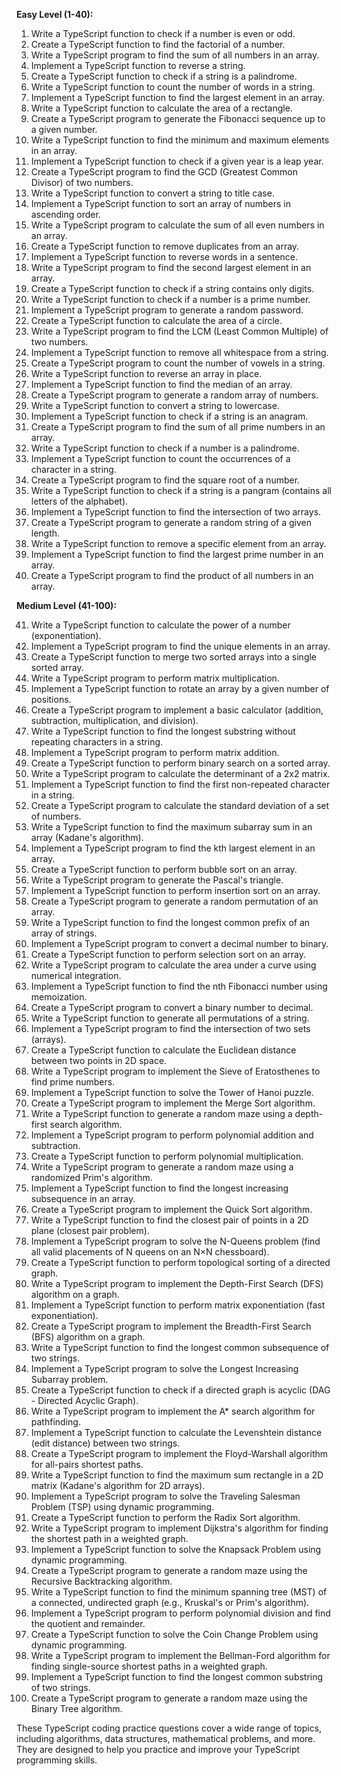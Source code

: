 **Easy Level (1-40):**

1. Write a TypeScript function to check if a number is even or odd.
2. Create a TypeScript function to find the factorial of a number.
3. Write a TypeScript program to find the sum of all numbers in an array.
4. Implement a TypeScript function to reverse a string.
5. Create a TypeScript function to check if a string is a palindrome.
6. Write a TypeScript function to count the number of words in a string.
7. Implement a TypeScript function to find the largest element in an array.
8. Write a TypeScript function to calculate the area of a rectangle.
9. Create a TypeScript program to generate the Fibonacci sequence up to a given number.
10. Write a TypeScript function to find the minimum and maximum elements in an array.
11. Implement a TypeScript function to check if a given year is a leap year.
12. Create a TypeScript program to find the GCD (Greatest Common Divisor) of two numbers.
13. Write a TypeScript function to convert a string to title case.
14. Implement a TypeScript function to sort an array of numbers in ascending order.
15. Write a TypeScript program to calculate the sum of all even numbers in an array.
16. Create a TypeScript function to remove duplicates from an array.
17. Implement a TypeScript function to reverse words in a sentence.
18. Write a TypeScript program to find the second largest element in an array.
19. Create a TypeScript function to check if a string contains only digits.
20. Write a TypeScript function to check if a number is a prime number.
21. Implement a TypeScript program to generate a random password.
22. Create a TypeScript function to calculate the area of a circle.
23. Write a TypeScript program to find the LCM (Least Common Multiple) of two numbers.
24. Implement a TypeScript function to remove all whitespace from a string.
25. Create a TypeScript program to count the number of vowels in a string.
26. Write a TypeScript function to reverse an array in place.
27. Implement a TypeScript function to find the median of an array.
28. Create a TypeScript program to generate a random array of numbers.
29. Write a TypeScript function to convert a string to lowercase.
30. Implement a TypeScript function to check if a string is an anagram.
31. Create a TypeScript program to find the sum of all prime numbers in an array.
32. Write a TypeScript function to check if a number is a palindrome.
33. Implement a TypeScript function to count the occurrences of a character in a string.
34. Create a TypeScript program to find the square root of a number.
35. Write a TypeScript function to check if a string is a pangram (contains all letters of the alphabet).
36. Implement a TypeScript function to find the intersection of two arrays.
37. Create a TypeScript program to generate a random string of a given length.
38. Write a TypeScript function to remove a specific element from an array.
39. Implement a TypeScript function to find the largest prime number in an array.
40. Create a TypeScript program to find the product of all numbers in an array.

**Medium Level (41-100):**

41. Write a TypeScript function to calculate the power of a number (exponentiation).
42. Implement a TypeScript program to find the unique elements in an array.
43. Create a TypeScript function to merge two sorted arrays into a single sorted array.
44. Write a TypeScript program to perform matrix multiplication.
45. Implement a TypeScript function to rotate an array by a given number of positions.
46. Create a TypeScript program to implement a basic calculator (addition, subtraction, multiplication, and division).
47. Write a TypeScript function to find the longest substring without repeating characters in a string.
48. Implement a TypeScript program to perform matrix addition.
49. Create a TypeScript function to perform binary search on a sorted array.
50. Write a TypeScript program to calculate the determinant of a 2x2 matrix.
51. Implement a TypeScript function to find the first non-repeated character in a string.
52. Create a TypeScript program to calculate the standard deviation of a set of numbers.
53. Write a TypeScript function to find the maximum subarray sum in an array (Kadane's algorithm).
54. Implement a TypeScript program to find the kth largest element in an array.
55. Create a TypeScript function to perform bubble sort on an array.
56. Write a TypeScript program to generate the Pascal's triangle.
57. Implement a TypeScript function to perform insertion sort on an array.
58. Create a TypeScript program to generate a random permutation of an array.
59. Write a TypeScript function to find the longest common prefix of an array of strings.
60. Implement a TypeScript program to convert a decimal number to binary.
61. Create a TypeScript function to perform selection sort on an array.
62. Write a TypeScript program to calculate the area under a curve using numerical integration.
63. Implement a TypeScript function to find the nth Fibonacci number using memoization.
64. Create a TypeScript program to convert a binary number to decimal.
65. Write a TypeScript function to generate all permutations of a string.
66. Implement a TypeScript program to find the intersection of two sets (arrays).
67. Create a TypeScript function to calculate the Euclidean distance between two points in 2D space.
68. Write a TypeScript program to implement the Sieve of Eratosthenes to find prime numbers.
69. Implement a TypeScript function to solve the Tower of Hanoi puzzle.
70. Create a TypeScript program to implement the Merge Sort algorithm.
71. Write a TypeScript function to generate a random maze using a depth-first search algorithm.
72. Implement a TypeScript program to perform polynomial addition and subtraction.
73. Create a TypeScript function to perform polynomial multiplication.
74. Write a TypeScript program to generate a random maze using a randomized Prim's algorithm.
75. Implement a TypeScript function to find the longest increasing subsequence in an array.
76. Create a TypeScript program to implement the Quick Sort algorithm.
77. Write a TypeScript function to find the closest pair of points in a 2D plane (closest pair problem).
78. Implement a TypeScript program to solve the N-Queens problem (find all valid placements of N queens on an N×N chessboard).
79. Create a TypeScript function to perform topological sorting of a directed graph.
80. Write a TypeScript program to implement the Depth-First Search (DFS) algorithm on a graph.
81. Implement a TypeScript function to perform matrix exponentiation (fast exponentiation).
82. Create a TypeScript program to implement the Breadth-First Search (BFS) algorithm on a graph.
83. Write a TypeScript function to find the longest common subsequence of two strings.
84. Implement a TypeScript program to solve the Longest Increasing Subarray problem.
85. Create a TypeScript function to check if a directed graph is acyclic (DAG - Directed Acyclic Graph).
86. Write a TypeScript program to implement the A* search algorithm for pathfinding.
87. Implement a TypeScript function to calculate the Levenshtein distance (edit distance) between two strings.
88. Create a TypeScript program to implement the Floyd-Warshall algorithm for all-pairs shortest paths.
89. Write a TypeScript function to find the maximum sum rectangle in a 2D matrix (Kadane's algorithm for 2D arrays).
90. Implement a TypeScript program to solve the Traveling Salesman Problem (TSP) using dynamic programming.
91. Create a TypeScript function to perform the Radix Sort algorithm.
92. Write a TypeScript program to implement Dijkstra's algorithm for finding the shortest path in a weighted graph.
93. Implement a TypeScript function to solve the Knapsack Problem using dynamic programming.
94. Create a TypeScript program to generate a random maze using the Recursive Backtracking algorithm.
95. Write a TypeScript function to find the minimum spanning tree (MST) of a connected, undirected graph (e.g., Kruskal's or Prim's algorithm).
96. Implement a TypeScript program to perform polynomial division and find the quotient and remainder.
97. Create a TypeScript function to solve the Coin Change Problem using dynamic programming.
98. Write a TypeScript program to implement the Bellman-Ford algorithm for finding single-source shortest paths in a weighted graph.
99. Implement a TypeScript function to find the longest common substring of two strings.
100. Create a TypeScript program to generate a random maze using the Binary Tree algorithm.

These TypeScript coding practice questions cover a wide range of topics, including algorithms, data structures, mathematical problems, and more. They are designed to help you practice and improve your TypeScript programming skills.